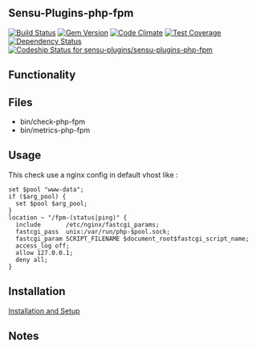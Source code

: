## Sensu-Plugins-php-fpm

[![Build Status](https://travis-ci.org/sensu-plugins/sensu-plugins-php-fpm.svg?branch=master)](https://travis-ci.org/sensu-plugins/sensu-plugins-php-fpm)
[![Gem Version](https://badge.fury.io/rb/sensu-plugins-php-fpm.svg)](http://badge.fury.io/rb/sensu-plugins-php-fpm)
[![Code Climate](https://codeclimate.com/github/sensu-plugins/sensu-plugins-php-fpm/badges/gpa.svg)](https://codeclimate.com/github/sensu-plugins/sensu-plugins-php-fpm)
[![Test Coverage](https://codeclimate.com/github/sensu-plugins/sensu-plugins-php-fpm/badges/coverage.svg)](https://codeclimate.com/github/sensu-plugins/sensu-plugins-php-fpm)
[![Dependency Status](https://gemnasium.com/sensu-plugins/sensu-plugins-php-fpm.svg)](https://gemnasium.com/sensu-plugins/sensu-plugins-php-fpm)
[ ![Codeship Status for sensu-plugins/sensu-plugins-php-fpm](https://codeship.com/projects/427ed6d0-dc04-0132-8e5a-1e3fe125131b/status?branch=master)](https://codeship.com/projects/79856)

## Functionality

## Files
 * bin/check-php-fpm
 * bin/metrics-php-fpm

## Usage

This check use a nginx config in default vhost like :

```
set $pool "www-data";
if ($arg_pool) {
  set $pool $arg_pool;
}
location ~ "/fpm-(status|ping)" {
  include       /etc/nginx/fastcgi_params;
  fastcgi_pass  unix:/var/run/php-$pool.sock;
  fastcgi_param SCRIPT_FILENAME $document_root$fastcgi_script_name;
  access_log off;
  allow 127.0.0.1;
  deny all;
}
```

## Installation

[Installation and Setup](https://github.com/sensu-plugins/documentation/blob/master/user_docs/installation_instructions.md)


## Notes
